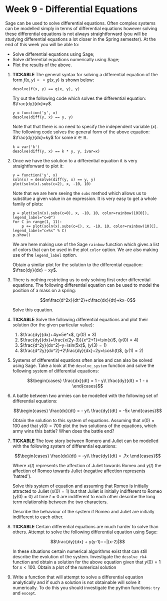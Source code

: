 # Week 9 - Differential Equations

Sage can be used to solve differential equations. Often complex systems can be modelled simply in terms of differential equations however solving these differential equations is not always straightforward (you will be studying differential equations a lot closer in the Spring semester). At the end of this week you will be able to:

- Solve differential equations using Sage;
- Solve differential equations numerically using Sage;
- Plot the results of the above.

1. **TICKABLE** The general syntax for solving a differential equation of the form $f(x, y)== g(x, y)$ is shown below:

    ~~~{.python}
    desolve(f(x, y) == g(x, y), y)
    ~~~

    Try out the following code which solves the differential equation: $\frac{dy}{dx}=y$.

    ~~~{.python}
    y = function('y', x)
    desolve(diff(y, x) == y, y)
    ~~~

    Note that that there is no need to specify the independent variable ($x$). The following code solves the general form of the above equation: $\frac{dy}{dx}=ky$ for some $k\in\mathbb{R}$.

    ~~~{.python}
    k = var('k')
    desolve(diff(y, x) == k * y, y, ivar=x)
    ~~~

2. Once we have the solution to a differential equation it is very straightforward to plot it:

    ~~~{.python}
    y = function('y', x)
    soln(x) = desolve(diff(y, x) == y, y)
    plot(soln(x).subs(c=2), x, -10, 10)
    ~~~

    Note that we are here seeing the `subs` method which allows us to substitue a given value in an expression. It is very easy to get a whole family of plots:

    ~~~{.python}
    p = plot(soln(x).subs(c=0), x, -10, 10, color=rainbow(10[0]), legend_label="c=0")
    for C in range(1, 11):
        p += plot(soln(x).subs(c=C), x, -10, 10, color=rainbow(10[C], legend_label="c=%s" % C)
    p.show()
    ~~~

    We are here making use of the Sage `rainbow` function which gives a list of colors that can be used in the plot `color` option. We are also making use of the `legend_label` option.

    Obtain a similar plot for the solution to the differential equation: $\frac{dy}{dx} = xy$.

3. There is nothing restricting us to only solving first order differential equations. The following differential equation can be used to model the position of a mass on a spring:

    $$m\frac{d^2x}{dt^2}+c\frac{dx}{dt}+kx=0$$

    Solve this equation.

4. **TICKABLE** Solve the following differential equations and plot their solution (for the given particular value):

    1. $\frac{dy}{dx}+4y=5e^x$, ($y(0)=3$)
    2. $\frac{dy}{dx}+\frac{x(2y-3)}{x^2+1}=\sin(x)$, ($y(0)=4$)
    3. $\frac{d^2y}{dx^2}-y=\sin(5x)$, ($y(3)=1$)
    4. $\frac{d^2y}{dx^2}+2\frac{dy}{dx}+2y=\cosh(t)$, ($y(1)=2$)

5. Systems of differential equations often arise and can also be solved using Sage. Take a look at the `desolve_system` function and solve the following system of differential equations:

    $$\begin{cases}
    \frac{dx}{dt} = 1 - y\\
    \frac{dy}{dt} = 1 - x
    \end{cases}$$

6. A battle between two armies can be modelled with the following set of differential equations:

    $$\begin{cases}
    \frac{dx}{dt} = - y\\
    \frac{dy}{dt} = -5x
    \end{cases}$$

    Obtain the solution to this system of equations. Assuming that $x(0)=100$ and that $y(0)=700$ plot the two solutions of the equations, which army wins this battle? When does the battle end?

7. **TICKABLE** The love story between Romero and Juliet can be modelled with the following system of differential equations:

    $$\begin{cases}
    \frac{dx}{dt} = -y\\
    \frac{dy}{dt} = .7x
    \end{cases}$$

    Where $x(t)$ represents the affection of Juliet towards Romeo and $y(t)$ the affection of Romeo towards Juliet (negative affection represents 'hatred').

    Solve this system of equation and assuming that Romeo is initially attracted to Juliet ($x(0)=1$) but that Juliet is initially indifferent to Romeo ($y(0)=0$) at time $t=0$ are indifferent to each other describe the long term relationship between the two characters.

    Describe the behaviour of the system if Romeo and Juliet are initially indifferent to each other.

8. **TICKABLE** Certain differential equations are much harder to solve than others. Attempt to solve the following differential equation using Sage:

    $$\frac{dy}{dx} + y(y-1)==|(x-2)|$$

    In these situations certain numerical algorithms exist that can still describe the evolution of the system. Investigate the `desolve_rk4` function and obtain a solution for the above equation given that $y(0)=1$ for $x<100$. Obtain a plot of the numerical solution

9. Write a function that will attempt to solve a differential equation analytically and if such a solution is not obtainable will solve it numerically. To do this you should investigate the python functions: `try` and `except`.
